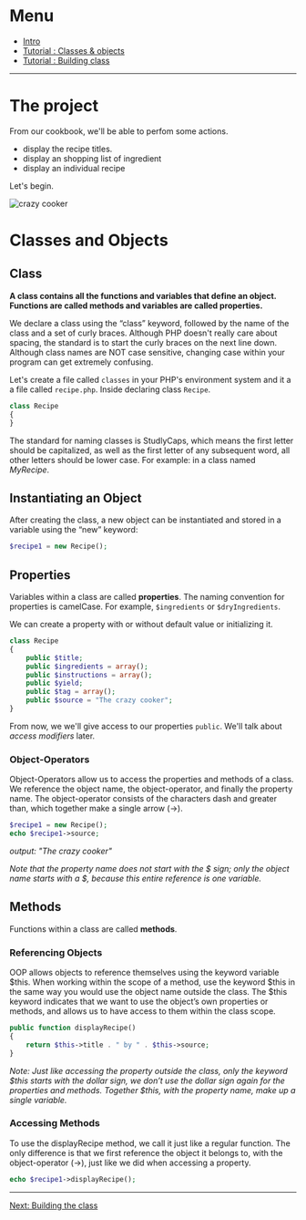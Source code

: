 # Menu

* [Intro](/02-the-hill/04-PHP/oop/)
* [Tutorial : Classes & objects](/02-the-hill/04-PHP/oop/tutorial/classes.md)
* [Tutorial : Building class](/02-the-hill/04-PHP/oop/tutorial/build-class.md)

---

# The project 

From our cookbook, we'll be able to perfom some actions. 

* display the recipe titles. 
* display an shopping list of ingredient
* display an individual recipe

Let's begin.

![crazy cooker](http://giphygifs.s3.amazonaws.com/media/LVBH3rg1BUROw/giphy.gif)

# Classes and Objects

## Class
**A class contains all the functions and variables that define an object. Functions are called methods and variables are called properties.**

We declare a class using the “class” keyword, followed by the name of the class and a set of curly braces. Although PHP doesn't really care about spacing, the standard is to start the curly braces on the next line down. Although class names are NOT case sensitive, changing case within your program can get extremely confusing.

Let's create a file called `classes` in your PHP's environment system and it a a file called `recipe.php`. Inside declaring class `Recipe`.

```php
class Recipe
{
}
```

The standard for naming classes is StudlyCaps, which means the first letter should be capitalized, as well as the first letter of any subsequent word, all other letters should be lower case. For example: in a class named *MyRecipe*.

## Instantiating an Object
After creating the class, a new object can be instantiated and stored in a variable using the “new” keyword:

```php
$recipe1 = new Recipe();
```

## Properties
Variables within a class are called **properties**.
The naming convention for properties is camelCase. For example, `$ingredients` or `$dryIngredients`.  


We can create a property with or without default value or initializing it. 

```php
class Recipe
{
	public $title;
	public $ingredients = array();
	public $instructions = array();
	public $yield;
	public $tag = array();
	public $source = "The crazy cooker";
}
````

From now, we we'll give access to our properties `public`. We'll talk about *access modifiers* later.

### Object-Operators

Object-Operators allow us to access the properties and methods of a class. We reference the object name, the object-operator, and finally the property name. The object-operator consists of the characters dash and greater than, which together make a single arrow (->).

```php
$recipe1 = new Recipe();
echo $recipe1->source;
```
*output: "The crazy cooker"*

*Note that the property name does not start with the $ sign; only the object name starts with a $, because this entire reference is one variable.*

## Methods
Functions within a class are called **methods**.

### Referencing Objects
OOP allows objects to reference themselves using the keyword variable $this. When working within the scope of a method, use the keyword $this in the same way you would use the object name outside the class. The $this keyword indicates that we want to use the object’s own properties or methods, and allows us to have access to them within the class scope.

```php
public function displayRecipe() 
{
	return $this->title . " by " . $this->source;
}

```

*Note: Just like accessing the property outside the class, only the keyword $this starts with the dollar sign, we don’t use the dollar sign again for the properties and methods. Together $this, with the property name, make up a single variable.*

### Accessing Methods
To use the displayRecipe method, we call it just like a regular function. The only difference is that we first reference the object it belongs to, with the object-operator (->), just like we did when accessing a property.

```php
echo $recipe1->displayRecipe();
```

-----

[Next: Building the class](building-class.md)
